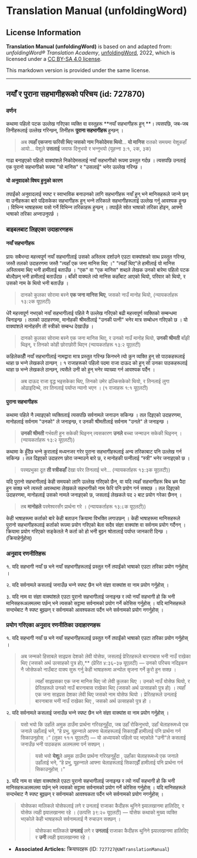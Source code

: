 # Translation Manual (unfoldingWord)

## License Information

**Translation Manual (unfoldingWord)** is based on and adapted from: _unfoldingWord® Translation Academy_, [unfoldingWord](https://unfoldingword.org/utw), 2022, which is licensed under a [CC BY-SA 4.0 license](https://creativecommons.org/licenses/by-sa/4.0/legalcode.en).

This markdown version is provided under the same license.



--------------------------------

## नयाँ र पुराना सहभागीहरूको परिचय (id: 727870)

### वर्णन

कथामा पहिलो पटक उल्लेख गरिएका व्यक्ति वा वस्तुहरू \*\*नयाँ सहभागीहरू हुन् \*\*। त्यसपछि, जब\-जब तिनीहरूलाई उल्लेख गरिन्छन्, तिनीहरू **पुराना सहभागीहरू** हुन्छन् ।

> अब **त्यहाँ एकजना फरिसी थिए जसको नाम निकोदेमस थियो**... **यो मानिस** रातको समयमा येशूकहाँ आयो... येशूले **उसलाई** जवाफ दिनुभयो र भन्‍नुभयो (यूहन्‍ना ३:१, २क, ३क)

गाढा बनाइएको पहिलो वाक्यांशले निकोदेमसलाई नयाँ सहभागीको रूपमा प्रस्तुत गर्दछ । त्यसपछि उनलाई एक पुरानो सहभागीको रूपमा "यो मानिस" र "उसलाई" भनेर उल्लेख गरिन्छ ।

#### यो अनुवादको विषय हुनुको कारण

तपाईंको अनुवादलाई स्पष्ट र स्वाभाविक बनाउनको लागि सहभागीहरू नयाँ हुन् भने मानिसहरूले जान्‍ने छन् वा उनीहरूका बारे पढिसकेका सहभागीहरू हुन् भन्‍ने तरिकाले सहभागीहरूलाई उल्लेख गर्नु आवश्यक हुन्छ । विभिन्‍न भाषाहरूमा यसो गर्ने विभिन्‍न तरिकाहरू हुन्छन् । तपाईंले स्रोत भाषाको तरिका होइन, आफ्नो भाषाको तरिका अप्‍नाउनुपर्छ ।

### बाइबलबाट लिइएका उदाहारणहरू

#### नयाँ सहभागीहरू

प्रायः सबैभन्दा महत्त्वपूर्ण नयाँ सहभागीलाई उसको अस्तित्व दर्शाउने एउटा वाक्यांशको साथ प्रस्तुत गरिन्छ, जस्तै तलको उदाहरणमा जस्तै "त्यहाँ एक जना मानिस थिए ।" "त्यहाँ थिए"ले हामीलाई यो मानिस अस्तित्वमा थिए भनी हामीलाई बताउँछ । "एक" वा "एक मानिस" शब्दले लेखक उनको बारेमा पहिलो पटक बोल्दैछन् भनी हामीलाई बताउँदछ । बाँकी वाक्यले त्यो मानिस कहाँबाट आएको थियो, परिवार को थियो, र उसको नाम के थियो भनी बताउँछ ।

> दानको कुलका सोरामा बस्‍ने **एक जना मानिस थिए**, जसको नाउँ मानोह थियो, (न्यायकर्ताहरू १३:२क यूएलटी)

धेरै महत्त्वपूर्ण नभएको नयाँ सहभागीलाई पहिले नै उल्लेख गरिएको बढी महत्त्वपूर्ण व्यक्तिको सम्बन्धमा चिनाइन्छ । तलको उदाहरणमा, मानोहकी श्रीमतीलाई "उनकी पत्‍नी" भनेर मात्र सम्बोधन गरिएको छ । यो वाक्यांशले मानोहसँग ती स्त्रीको सम्बन्ध देखाउँछ ।

> दानको कुलका सोरामा बस्‍ने एक जना मानिस थिए, र उनको नाउँ मानोह थियो, **उनकी श्रीमती** बाँझी थिइन्‌, र तिनको कोही छोराछोरी थिएन (न्यायकर्ताहरू १३:२ यूएलटी)

कहिलेकाहीँ नयाँ सहभागीलाई नामद्वारा मात्र प्रस्तुत गरिन्छ किनभने त्यो कुन व्यक्ति हुन् सो पाठकहरूलाई थाहा छ भन्‍ने लेखकले ठान्छन् । १ राजाहरूको पहिलो पदमा राजा दाऊद को हुन् सो उनका पाठकहरूलाई थाहा छ भन्‍ने लेखकले ठान्छन्, त्यसैले उनी को हुन् भनेर व्याख्या गर्न आवश्यक पर्दैन ।

> अब दाऊद राजा वृद्ध भइसकेका थिए, तिनको उमेर ढल्‍किसकेको थियो, र तिनलाई लुगा ओढाइदिन्थे, तर तिनलाई पर्याप्‍त न्यानो भएन । (१ राजाहरू १:१ यूएलटी)

#### पुराना सहभागीहरू

कथामा पहिले नै ल्याइएको व्यक्तिलाई त्यसपछि सर्वनामले जनाउन सकिन्छ । तल दिइएको उदाहरणमा, मानोहलाई सर्वनाम "उनको" ले जनाइन्‍छ, र उनकी श्रीमतीलाई सर्वनाम "उनले" ले जनाइन्‍छ ।

> **उनकी श्रीमती** गर्भवती हुन सकेकी थिइनन् त्यसकारण **उनले** बच्‍चा जन्माउन सकेकी थिइनन् । (न्यायकर्ताहरू १३:२ यूएलटी))

कथामा के हुँदैछ भन्‍ने कुरालाई मध्यनजर गरेर पुराना सहभागीहरूलाई अन्य तरिकाबाट पनि उल्लेख गर्न सकिन्छ । तल दिइएको उदाहरण छोरा जन्माउने बारे छ, र मानोहकी पत्‍नीलाई “स्त्री” भनेर जनाइएको छ ।

> परमप्रभुका दूत **ती स्‍त्रीकहाँ** देखा परेर तिनलाई भने... (न्यायकर्ताहरू १३:३क यूएलटी))

यदि पुरानो सहभागीलाई केही समयको लागि उल्लेख गरिएको छैन, वा यदि त्यहाँ सहभागीहरू बिच भ्रम पैदा हुन सक्छ भने त्यस्तो अवस्थामा लेखकले सहभागीको नाम फेरि पनि प्रयोग गर्न सक्दछ । तल दिइएको उदाहरणमा, मानोहलाई उसको नामले जनाइएको छ, जसलाई लेखकले पद २ बाट प्रयोग गरेका छैनन् ।

> तब **मानोहले** परमेश्‍वरसँग प्रार्थना गरे । (न्यायकर्ताहरू १३:८क यूएलटी))

केही भाषाहरूमा कर्ताको बारे केही बताउन क्रियामा विभक्ति लगाउछन् । केही भाषाहरूमा मानिसहरूले पुरानो सहभागीहरूलाई कर्ताको रूपमा प्रयोग गरिएको बेला सदैव संज्ञा वाक्यांश वा सर्वनाम प्रयोग गर्दैनन् । क्रियामा प्रयोग गरिएको सङ्‍केतले नै कर्ता को हो भनी बुझ्‍न श्रोतालाई पर्याप्त जानकारी दिन्छ । (क्रियाहेर्नुहोस्)

### अनुवाद रणनीतिहरू

१. यदि सहभागी नयाँ छ भने नयाँ सहभागीहरूलाई प्रस्तुत गर्ने तपाईंको भाषाको एउटा तरिका प्रयोग गर्नुहोस् ।

२. यदि सर्वनामले कसलाई जनाउँछ भन्‍ने स्पष्ट छैन भने संज्ञा वाक्यांश वा नाम प्रयोग गर्नुहोस् ।

३. यदि नाम वा संज्ञा वाक्यांशले एउटा पुरानो सहभागीलाई जनाइन्छ र त्यो नयाँ सहभागी हो कि भनी मानिसहरूअलमलमा पर्छन् भने त्यसको सट्टामा सर्वनामको प्रयोग गर्ने कोसिस गर्नुहोस् । यदि मानिसहरूले सन्दर्भबाट नै स्पष्ट बुझ्छन् र सर्वनामको आवश्यकता पर्दैन भने सर्वनामको प्रयोग नगर्नुहोस् ।

### प्रयोग गरिएका अनुवाद रणनीतिका उदाहारणहरू

१. यदि सहभागी नयाँ छ भने नयाँ सहभागीहरूलाई प्रस्तुत गर्ने तपाईंको भाषाको एउटा तरिका प्रयोग गर्नुहोस् ।

> अब जन्मको हिसाबले साइप्रस देशको लेवी योसेफ, जसलाई प्रेरितहरूले बारनाबास भनी नाउँ राखेका थिए (जसको अर्थ उत्‍साहको पुत्र हो),\*\* (प्रेरित ४:३६–३७ यूएलटी) — उनको परिचय नदिइकन नै जोसेफको नाउँबाट वाक्य सुरू गर्नु केही भाषाहरूमा अन्योल सृजना गर्ने कुरो हुन सक्छ ।
> 
> 
> > त्यहाँ साइप्रसका एक जना मानिस थिए जो लेवी कुलका थिए । उनको नाउँ योसेफ थियो, र प्रेरितहरूले उनको नाउँ बारनाबास राखेका थिए (जसको अर्थ उत्‍साहको पुत्र हो) । त्यहाँ एक जना साइप्रस देशका लेवी थिए जसको नाम योसेफ थियो । प्रेरितहरूले उनलाई बारनाबास भनी नाउँ राखेका थिए , जसको अर्थ उत्‍साहको पुत्र हो ।

२. यदि सर्वनामले कसलाई जनाउँछ भन्‍ने स्पष्ट छैन भने संज्ञा वाक्यांश वा नाम प्रयोग गर्नुहोस् ।

> यसो भयो कि उहाँले अमुक ठाउँमा प्रार्थना गरिरहनुहुँदा, जब उहाँ रोकिनुभयो, उहाँ चेलाहरूमध्ये एक जनाले उहाँलाई भने, “हे प्रभु, यूहन्‍नाले आफ्‍ना चेलाहरूलाई सिकाएझैँ हामीलाई पनि प्रार्थना गर्न सिकाउनुहोस्‌ ।” (लुका ११ः१ यूएलटी) — यो अध्यायको पहिलो पद भएकोले "उनी"ले कसलाई जनाउँछ भनी पाठकहरू अलमलमा पर्न सक्छन् ।
> 
> 
> > यसो भयो **येशू**ले अमुक ठाउँमा प्रार्थना गरिरहनुहुँदा , उहाँका चेलाहरूमध्‍ये एक जनाले उहाँलाई भने, “हे प्रभु, यूहन्‍नाले आफ्‍ना चेलाहरूलाई सिकाएझैँ हामीलाई पनि प्रार्थना गर्न सिकाउनुहोस्‌ ।"

३. यदि नाम वा संज्ञा वाक्यांशले एउटा पुरानो सहभागीलाई जनाइन्छ र त्यो नयाँ सहभागी हो कि भनी मानिसहरूअलमलमा पर्छन् भने त्यसको सट्टामा सर्वनामको प्रयोग गर्ने कोसिस गर्नुहोस् । यदि मानिसहरूले सन्दर्भबाट नै स्पष्ट बुझ्छन् र सर्वनामको आवश्यकता पर्दैन भने सर्वनामको प्रयोग नगर्नुहोस् ।

> योसेफका मालिकले योसेफलाई लगे र उनलाई राजाका कैदीहरू थुनिने झ्‍यालखानमा हालिदिए, र योसेफ त्‍यही झ्‍यालखानमा रहे । (उत्पत्ति ३९:२० यूएलटी) — योसेफ कथाको मुख्य व्यक्ति भएकोले केही भाषाहरूले सर्वनामलाई नै रुचाउन सक्छन् ।
> 
> 
> > योसेफका मालिकले **उनलाई** लगे र **उनलाई** राजाका कैदीहरू थुनिने झ्‍यालखानमा हालिदिए र **उनी** त्‍यही झ्‍यालखानमा रहे ।

* **Associated Articles:** क्रियापदहरू (ID: `727727@UWTranslationManual`)

